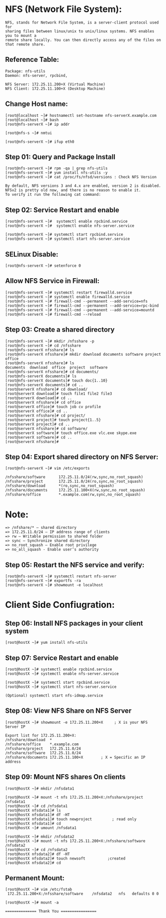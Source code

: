 NFS (Network File System):
=========================
    NFS, stands for Network File System, is a server-client protocol used for 
    sharing files between linux/unix to unix/linux systems. NFS enables you to mount a 
    remote share locally. You can then directly access any of the files on that remote share.

Reference Table:
----------------
    Package: nfs-utils
    Daemon: nfs-server, rpcbind, 

    NFS Server: 172.25.11.200+X (Virtual Machine)
    NFS Client: 172.25.11.100+X (Desktop Machine)

Change Host name:
-----------------
    [root@localhost ~]# hostnamectl set-hostname nfs-serverX.example.com
    [root@localhost ~]# bash
    [root@nfs-serverX ~]# ip addr

    [root@nfs-s ~]# nmtui

    [root@nfs-serverX ~]# ifup eth0

Step 01: Query and Package Install  
----------------------------------
    [root@nfs-serverX ~]# rpm -qa | grep nfs-utils
    [root@nfs-serverX ~]# yum install nfs-utils -y
    [root@nfs-serverX ~]# cat /proc/fs/nfsd/versions : Check NFS Version

    By default, NFS versions 3 and 4.x are enabled, version 2 is disabled. 
    NFSv2 is pretty old now, and there is no reason to enable it. 
    To verify it run the following cat command:


Step 02: Service Restart and enable
-----------------------------------
    [root@nfs-serverX ~]#  systemctl enable rpcbind.service
    [root@nfs-serverX ~]#  systemctl enable nfs-server.service

    [root@nfs-serverX ~]# systemctl start rpcbind.service
    [root@nfs-serverX ~]# systemctl start nfs-server.service

SELinux Disable: 
----------------
    [root@nfs-serverX ~]# setenforce 0

Allow NFS Service in Firewall:
------------------------------
    [root@nfs-serverX ~]# systemctl restart firewalld.service
    [root@nfs-serverX ~]# systemctl enable firewalld.service
    [root@nfs-serverX ~]# firewall-cmd --permanent --add-service=nfs
    [root@nfs-serverX ~]# firewall-cmd --permanent --add-service=rpc-bind
    [root@nfs-serverX ~]# firewall-cmd --permanent --add-service=mountd
    [root@nfs-serverX ~]# firewall-cmd --reload

Step 03: Create a shared directory
-----------------------------------
    [root@nfs-serverX ~]# mkdir /nfsshare -p
    [root@nfs-serverX ~]# cd /nfsshare
    [root@nfs-serverX nfsshare]# ls
    [root@nfs-serverX nfsshare]# mkdir download documents software project office 
    [root@nfs-serverX nfsshare]# ls
    documents  download  office  project  software
    [root@nfs-serverX nfsshare]# cd documents/
    [root@nfs-serverX documents]# ls
    [root@nfs-serverX documents]# touch doc{1..10}
    [root@nfs-serverX documents]# cd ..
    [root@serverX nfsshare]# cd download/
    [root@serverX download]# touch file1 file2 file3
    [root@serverX download]# cd ..
    [root@serverX nfsshare]# cd office
    [root@serverX office]# touch job cv profile
    [root@serverX office]# cd ..
    [root@serverX nfsshare]# cd project/
    [root@serverX project]# touch project{1..5}
    [root@serverX project]# cd ..
    [root@serverX nfsshare]# cd software/
    [root@serverX software]# touch office.exe vlc.exe skype.exe
    [root@serverX software]# cd ..
    [root@serverX nfsshare]# 

Step 04: Export shared directory on NFS Server:
----------------------------------------------
    [root@nfs-serverX ~]# vim /etc/exports

    /nfsshare/software      172.25.11.0/24(rw,sync,no_root_squash)
    /nfsshare/project       172.25.11.0/24(ro,sync,no_root_squash)
    /nfsshare/download      *(ro,sync,no_root_squash)
    /nfsshare/documents     172.25.11.100+X(rw,sync,no_root_squash)
    /nfsshare/office        *.example.com(rw,sync,no_root_squash)

Note:
====
    => /nfshare/* – shared directory
    => 172.25.11.0/24 – IP address range of clients
    => rw – Writable permission to shared folder
    => sync – Synchronize shared directory
    => no_root_squash – Enable root privilege
    => no_all_squash - Enable user’s authority

Step 05: Restart the NFS service and verify:
--------------------------------------------
    [root@nfs-serverX ~]# systemctl restart nfs-server
    [root@nfs-serverX ~]# exportfs -ra
    [root@nfs-serverX ~]# showmount -e localhost

Client Side Confiugration:
=========================

Step 06: Install NFS packages in your client system
---------------------------------------------------
    [root@hostX ~]# yum install nfs-utils 

Step 07: Service Restart and enable
-----------------------------------
    [root@hostX ~]# systemctl enable rpcbind.service
    [root@hostX ~]# systemctl enable nfs-server.service

    [root@hostX ~]# systemctl start rpcbind.service
    [root@hostX ~]# systemctl start nfs-server.service

    (Optional) systemctl start nfs-idmap.service

Step 08: View NFS Share on NFS Server 
-------------------------------------
    [root@hostX ~]# showmount -e 172.25.11.200+X     ; X is your NFS Server IP

    Export list for 172.25.11.200+X:
    /nfsshare/download  *
    /nfsshare/office    *.example.com
    /nfsshare/project   172.25.11.0/24
    /nfsshare/software  172.25.11.0/24
    /nfsshare/documents 172.25.11.100+X        ; X = Specific an IP address

Step 09: Mount NFS shares On clients
------------------------------------
    [root@hostX ~]# mkdir /nfsdata1   

    [root@hostX ~]# mount -t nfs 172.25.11.200+X:/nfsshare/project /nfsdata1
    [root@hostX ~]# cd /nfsdata1
    [root@hostX nfsdata1]# ls
    [root@hostX nfsdata1]# df -HT
    [root@hostX nfsdata1]# touch newproject         ; read only
    [root@hostX nfsdata1]# cd 
    [root@hostX ~]# umount /nfsdata1

    [root@hostX ~]# mkdir /nfsdata2  
    [root@hostX ~]# mount -t nfs 172.25.11.200+X:/nfsshare/software   /nfsdata2
    [root@hostX ~]# cd /nfsdata2
    [root@hostX nfsdata2]# df -HT
    [root@hostX nfsdata2]# touch newsoft          ;created
    [root@hostX nfsdata2]# cd 

Permanent Mount:
----------------
    [root@hostX ~]# vim /etc/fstab
     172.25.11.200+X:/nfsshare/software    /nfsdata2   nfs   defaults 0 0

    [root@hostX ~]# mount -a 

    ============== Thank You ================ 
